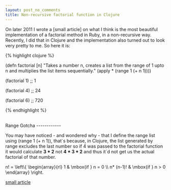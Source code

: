 ```yaml
---
layout: post_no_comments
title: Non-recursive factorial function in Clojure
---
```


<span class="drops">O</span>n later 2011 I wrote a [small article] on what I think is the most beautiful implementation of a factorial method in Ruby, in a non-recursive way. Recently, I did that in Clojure and the implementation also turned out to look very pretty to me. So here it is:

{% highlight clojure %}

(defn factorial [n]
  "Takes a number n, creates a list from the
  range of 1 upto n and multiplies the list items
  sequentially."
  (apply * (range 1 (+ n 1))))

(factorial 1) ;; 1

(factorial 4) ;; 24

(factorial 6) ;; 720

{% endhighlight %}

<br/>
Range Gotcha
------------

You may have noticed - and wondered why - that I define the range list using <span class="small_code">(range 1 (+ n 1))</span>, that´s because, in Clojure, the list generated by <span class="small_code">range</span> excludes the last number so if 4 was passed to the factorial function it would calculate <b>3 * 2</b> not <b>4 * 3 * 2</b> and thus it´d not get us the actual factorial of that number.

<div class="math">
n! = \left\{ \begin{array}{rl}
1 & \mbox{if } n = 0 \\
n* (n-1)! & \mbox{if } n > 0
\end{array} \right.
</div>

[small article](/the-most-beautiful-factorial-method/)